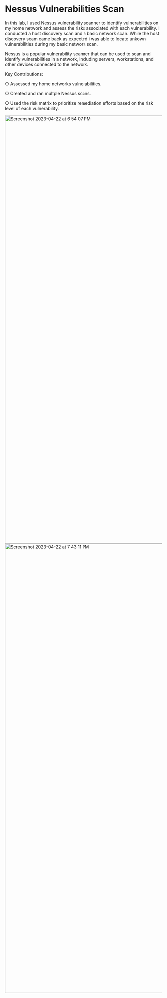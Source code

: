 # Nessus Vulnerabilities Scan


<body> In this lab, I used Nessus vulnerability scanner to identify vulnerabilities on my home network and assess the risks associated with each vulnerability. I conducted a host discovery scan and a basic network scan. While the host discovery scam came back as expected i was able to locate unkown vulnerabilities during my basic network scan.

Nessus is a popular vulnerability scanner that can be used to scan and identify vulnerabilities in a network, including servers, workstations, and other devices connected to the network.

 Key Contributions:

○ Assessed my home networks vulnerabilities.

○ Created and ran multple Nessus scans.

○ Used the risk matrix to prioritize remediation efforts based on the risk level of each vulnerability.


<img width="1373" alt="Screenshot 2023-04-22 at 6 54 07 PM" src="https://user-images.githubusercontent.com/121117376/233811932-e06dfab7-8c59-4629-8941-9ee8092d5fc4.png">

<img width="1440" alt="Screenshot 2023-04-22 at 7 43 11 PM" src="https://user-images.githubusercontent.com/121117376/233812070-b6a3a57b-2407-412d-99c9-08025f228ed9.png">



</body>

